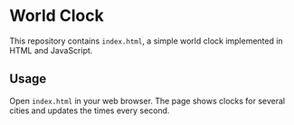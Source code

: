 # World Clock

This repository contains `index.html`, a simple world clock implemented in HTML and JavaScript.

## Usage

Open `index.html` in your web browser. The page shows clocks for several cities and updates the times every second.

